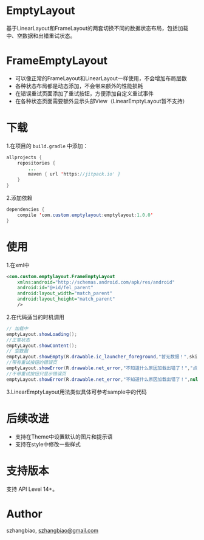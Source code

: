 # EmptyLayout
基于LinearLayout和FrameLayout的两套切换不同的数据状态布局，包括加载中、空数据和出错重试状态。
# FrameEmptyLayout
* 可以像正常的FrameLayout和LinearLayout一样使用，不会增加布局层数
* 各种状态布局都是动态添加，不会带来额外的性能损耗
* 在错误重试页面添加了重试按钮，方便添加自定义重试事件
* 在各种状态页面需要额外显示头部View（LinearEmptyLayout暂不支持）<br>
# 下载
1.在项目的 `build.gradle` 中添加：
```java
allprojects {
    repositories {
	    ...
	    maven { url 'https://jitpack.io' }
    }
}
```
2.添加依赖
```java
dependencies {
    compile 'com.custom.emptylayout:emptylayout:1.0.0'
}
```
# 使用
1.在xml中
```xml
<com.custom.emptylayout.FrameEmptyLayout
    xmlns:android="http://schemas.android.com/apk/res/android"
    android:id="@+id/fel_parent"
    android:layout_width="match_parent"
    android:layout_height="match_parent"
    />
```
2.在代码适当的时机调用
```java
// 加载中
emptyLayout.showLoading();
//正常状态
emptyLayout.showContent();
// 空数据
emptyLayout.showEmpty(R.drawable.ic_launcher_foreground,"暂无数据！",skipId);
//带有重试按钮的错误页
emptyLayout.showError(R.drawable.net_error,"不知道什么原因加载出错了！","点击重试");
//不带重试按钮只显示错误页
emptyLayout.showError(R.drawable.net_error,"不知道什么原因加载出错了！",null);
```
3.LinearEmptyLayout用法类似具体可参考sample中的代码
# 后续改进
* 支持在Theme中设置默认的图片和提示语
* 支持在style中修改一些样式
# 支持版本
支持 API Level 14+。
# Author
szhangbiao, szhangbiao@gmail.com
